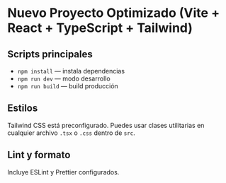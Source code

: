 # Nuevo Proyecto Optimizado (Vite + React + TypeScript + Tailwind)

## Scripts principales

- `npm install` — instala dependencias
- `npm run dev` — modo desarrollo
- `npm run build` — build producción

## Estilos
Tailwind CSS está preconfigurado. Puedes usar clases utilitarias en cualquier archivo `.tsx` o `.css` dentro de `src`.

## Lint y formato
Incluye ESLint y Prettier configurados.

